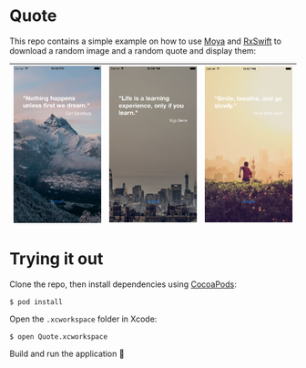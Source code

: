 # Quote

This repo contains a simple example on how to use [Moya](https://github.com/Moya/Moya) and [RxSwift](https://github.com/ReactiveX/RxSwift) to download a random image and a random quote and display them:

|<img src="img/quote1.png" width=300/>|  <img src="img/quote2.png" width=300/>| <img src="img/quote3.png" width=300/>|
|:-----------------------------------:|:-------------------------------------:|:------------------------------------:|



# Trying it out

Clone the repo, then install dependencies using [CocoaPods](https://guides.cocoapods.org/using/getting-started.html):

```
$ pod install
```

Open the `.xcworkspace` folder in Xcode:

```
$ open Quote.xcworkspace
```

Build and run the application 🙂